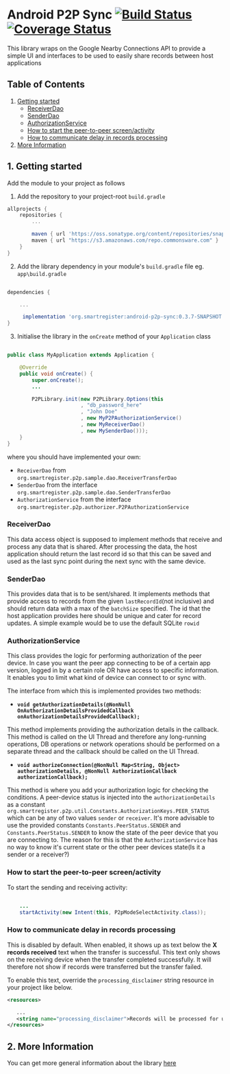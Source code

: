 # Android P2P Sync [![Build Status](https://travis-ci.org/OpenSRP/android-p2p-sync.svg?branch=master)](https://travis-ci.org/OpenSRP/android-p2p-sync) [![Coverage Status](https://coveralls.io/repos/github/OpenSRP/android-p2p-sync/badge.svg?branch=master)](https://coveralls.io/github/OpenSRP/android-p2p-sync?branch=master)


This library wraps on the Google Nearby Connections API to provide a simple UI and interfaces to be used to easily share records between host applications

## Table of Contents

 1. [Getting started](#1-getting-started)
     - [ReceiverDao](#receiverdao)
     - [SenderDao](#senderdao)
     - [AuthorizationService](#authorizationservice)
     - [How to start the peer-to-peer screen/activity](#how-to-start-the-peer-to-peer-screenactivity)
     - [How to communicate delay in records processing](#how-to-communicate-delay-in-records-processing)
 2. [More Information](#2-more-information)

## 1. Getting started

Add the module to your project as follows

 1. Add the repository to your project-root `build.gradle`
```groovy
allprojects {
    repositories {
        ...

        maven { url 'https://oss.sonatype.org/content/repositories/snapshots/' }
        maven { url "https://s3.amazonaws.com/repo.commonsware.com" }
    }
}
```

 2. Add the library dependency in your module's `build.gradle` file eg. `app\build.gradle`

```groovy

dependencies {

    ...

     implementation 'org.smartregister:android-p2p-sync:0.3.7-SNAPSHOT'
}
```

 3. Initialise the library in the `onCreate` method of your `Application` class

```java

public class MyApplication extends Application {

    @Override
    public void onCreate() {
        super.onCreate();
        ...

        P2PLibrary.init(new P2PLibrary.Options(this
                        , "db_password_here"
                        , "John Doe"
                        , new MyP2PAuthorizationService()
                        , new MyReceiverDao()
                        , new MySenderDao()));
    }
}

```

where you should have implemented your own:
 - `ReceiverDao` from `org.smartregister.p2p.sample.dao.ReceiverTransferDao`
 - `SenderDao` from the interface `org.smartregister.p2p.sample.dao.SenderTransferDao`
 - `AuthorizationService` from the interface `org.smartregister.p2p.authorizer.P2PAuthorizationService`

### ReceiverDao

This data access object is supposed to implement methods that receive and process any data that is shared. After processing the data, the host application should return the last record id so that this can be saved and used as the last sync point during the next sync with the same device.

### SenderDao

This provides data that is to be sent/shared. It implements methods that provide access to records from the given `lastRecordId`(not inclusive) and should return data with a max of the `batchSize` specified. The id that the host application provides here should be unique and cater for record updates. A simple example would be to use the default SQLite `rowid`

### AuthorizationService

This class provides the logic for performing authorization of the peer device. In case you want the peer app connecting to be of a certain app version, logged in by a certain role OR have access to specific information. It enables you to limit what kind of device can connect to or sync with.

The interface from which this is implemented provides two methods:

 - **`void getAuthorizationDetails(@NonNull OnAuthorizationDetailsProvidedCallback onAuthorizationDetailsProvidedCallback);`**

 This method implements providing the authorization details in the callback. This method is called on the UI Thread and therefore any long-running operations, DB operations or network operations should be performed on a separate thread and the callback should be called on the UI Thread.



 - **`void authorizeConnection(@NonNull Map<String, Object> authorizationDetails, @NonNull AuthorizationCallback authorizationCallback);`**

 This method is where you add your authorization logic for checking the conditions. A peer-device status is injected into the `authorizationDetails` as a constant `org.smartregister.p2p.util.Constants.AuthorizationKeys.PEER_STATUS` which can be any of two values `sender` or `receiver`. It's more advisable to use the provided constants `Constants.PeerStatus.SENDER` and `Constants.PeerStatus.SENDER` to know the state of the peer device that you are connecting to. The reason for this is that the `AuthorizationService` has no way to know it's current state or the other peer devices state(Is it a sender or a receiver?)


### How to start the peer-to-peer screen/activity
To start the sending and receiving activity:

```java

    ...
    startActivity(new Intent(this, P2pModeSelectActivity.class));
```


### How to communicate delay in records processing

This is disabled by default. When enabled, it shows up as text below the **X records received** text when the transfer is successful. This text only shows on the receiving device when the transfer completed successfully. It will therefore not show if records were transferred but the transfer failed.

To enable this text, override the `processing_disclaimer` string resource in your project like below.

```xml
<resources>

   ...
   <string name="processing_disclaimer">Records will be processed for up to 10 minutes before your records will be updated. Do not edit medical records until the process is complete.</string>
</resources>

```


## 2. More Information

You can get more general information about the library [here](https://smartregister.atlassian.net/wiki/spaces/Documentation/pages/1139212418/Android+Peer-to-peer+sync+library?atlOrigin=eyJpIjoiYWE5NmM1ZTk3MGQ2NGU4OWE0ZTdmM2U2YTFjODg2YTAiLCJwIjoiYyJ9)

